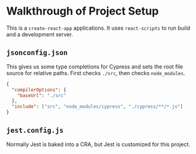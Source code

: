 # Walkthrough of Project Setup

This is a `create-react-app` applications. It uses `react-scripts` to run build and a development server. 



## `jsonconfig.json`

This gives us some type completions for Cypress and sets the root file source for relative paths. First checks `./src`, then checks `node_modules`.

```json
{
  "compilerOptions": {
    "baseUrl": "./src"
  },
  "include": ["src", "node_modules/cypress", "./cypress/**/*.js"]
}

```



## `jest.config.js`

Normally Jest is baked into a CRA, but Jest is customized for this project.